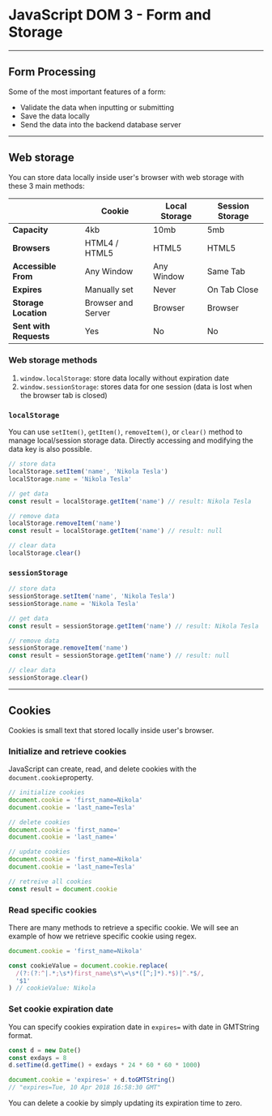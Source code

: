 # JavaScript DOM 3 - Form and Storage

---

## Form Processing

Some of the most important features of a form:

- Validate the data when inputting or submitting
- Save the data locally
- Send the data into the backend database server

---

## Web storage

You can store data locally inside user's browser with web storage with these 3 main methods:

|                        | Cookie             | Local Storage | Session Storage |
| ---------------------- | ------------------ | ------------- | --------------- |
| **Capacity**           | 4kb                | 10mb          | 5mb             |
| **Browsers**           | HTML4 / HTML5      | HTML5         | HTML5           |
| **Accessible From**    | Any Window         | Any Window    | Same Tab        |
| **Expires**            | Manually set       | Never         | On Tab Close    |
| **Storage Location**   | Browser and Server | Browser       | Browser         |
| **Sent with Requests** | Yes                | No            | No              |

### Web storage methods

1. `window.localStorage`: store data locally without expiration date
2. `window.sessionStorage`: stores data for one session (data is lost when the browser tab is closed)

### `localStorage`

You can use `setItem()`, `getItem()`, `removeItem()`, or `clear()` method to manage local/session storage data. Directly accessing and modifying the data key is also possible.

```js
// store data
localStorage.setItem('name', 'Nikola Tesla')
localStorage.name = 'Nikola Tesla'

// get data
const result = localStorage.getItem('name') // result: Nikola Tesla

// remove data
localStorage.removeItem('name')
const result = localStorage.getItem('name') // result: null

// clear data
localStorage.clear()
```

### `sessionStorage`

```js
// store data
sessionStorage.setItem('name', 'Nikola Tesla')
sessionStorage.name = 'Nikola Tesla'

// get data
const result = sessionStorage.getItem('name') // result: Nikola Tesla

// remove data
sessionStorage.removeItem('name')
const result = sessionStorage.getItem('name') // result: null

// clear data
sessionStorage.clear()
```

---

## Cookies

Cookies is small text that stored locally inside user's browser.

### Initialize and retrieve cookies

JavaScript can create, read, and delete cookies with the `document.cookie`property.

```js
// initialize cookies
document.cookie = 'first_name=Nikola'
document.cookie = 'last_name=Tesla'

// delete cookies
document.cookie = 'first_name='
document.cookie = 'last_name='

// update cookies
document.cookie = 'first_name=Nikola'
document.cookie = 'last_name=Tesla'

// retreive all cookies
const result = document.cookie
```

### Read specific cookies

There are many methods to retrieve a specific cookie. We will see an example of how we retrieve specific cookie using regex.

```js
document.cookie = 'first_name=Nikola'

const cookieValue = document.cookie.replace(
  /(?:(?:^|.*;\s*)first_name\s*\=\s*([^;]*).*$)|^.*$/,
  '$1'
) // cookieValue: Nikola
```

### Set cookie expiration date

You can specify cookies expiration date in `expires=` with date in GMTString format.

```js
const d = new Date()
const exdays = 8
d.setTime(d.getTime() + exdays * 24 * 60 * 60 * 1000)

document.cookie = 'expires=' + d.toGMTString()
// "expires=Tue, 10 Apr 2018 16:58:30 GMT"
```

You can delete a cookie by simply updating its expiration time to zero.
